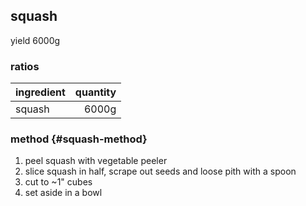 ## squash
yield 6000g

### ratios
| ingredient | quantity |
|:-----------|---------:|
| squash     |    6000g |

### method {#squash-method}
1. peel squash with vegetable peeler
1. slice squash in half, scrape out seeds and loose pith with a spoon
1. cut to \~1" cubes
1. set aside in a bowl


